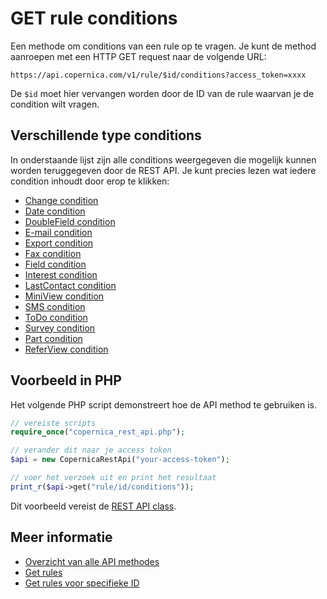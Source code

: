 # GET rule conditions

Een methode om conditions van een rule op te vragen. 
Je kunt de method aanroepen met een HTTP GET request naar de volgende URL:

`https://api.copernica.com/v1/rule/$id/conditions?access_token=xxxx`

De `$id` moet hier vervangen worden door de ID van de rule waarvan je de condition wilt vragen.


## Verschillende type conditions

In onderstaande lijst zijn alle conditions weergegeven die mogelijk 
kunnen worden teruggegeven door de REST API. Je kunt precies lezen 
wat iedere condition inhoudt door erop te klikken:

- [Change condition](./rest-condition-type-change.md)
- [Date condition](./rest-condition-type-date.md)
- [DoubleField condition](./rest-condition-type-doublefield.md)
- [E-mail condition](./rest-condition-type-email.md)
- [Export condition](./rest-condition-type-export.md)
- [Fax condition](./rest-condition-type-fax.md)
- [Field condition](./rest-condition-type-field.md)
- [Interest condition](./rest-condition-type-interest.md)
- [LastContact condition](./rest-condition-type-lastcontact.md)
- [MiniView condition](./rest-condition-type-miniview.md)
- [SMS condition](./rest-condition-type-sms.md)
- [ToDo condition](./rest-condition-type-todo.md)
- [Survey condition](./rest-condition-type-survey.md)
- [Part condition](./rest-condition-type-part.md)
- [ReferView condition](./rest-condition-type-referview.md)


## Voorbeeld in PHP

Het volgende PHP script demonstreert hoe de API method te gebruiken is.

```php
// vereiste scripts
require_once("copernica_rest_api.php");

// verander dit naar je access token
$api = new CopernicaRestApi("your-access-token");

// voer het verzoek uit en print het resultaat
print_r($api->get("rule/id/conditions"));
```
Dit voorbeeld vereist de [REST API class](./rest-php).


## Meer informatie

* [Overzicht van alle API methodes](./rest-api)
* [Get rules](./rest-get-rules)
* [Get rules voor specifieke ID](./rest-get-rule)